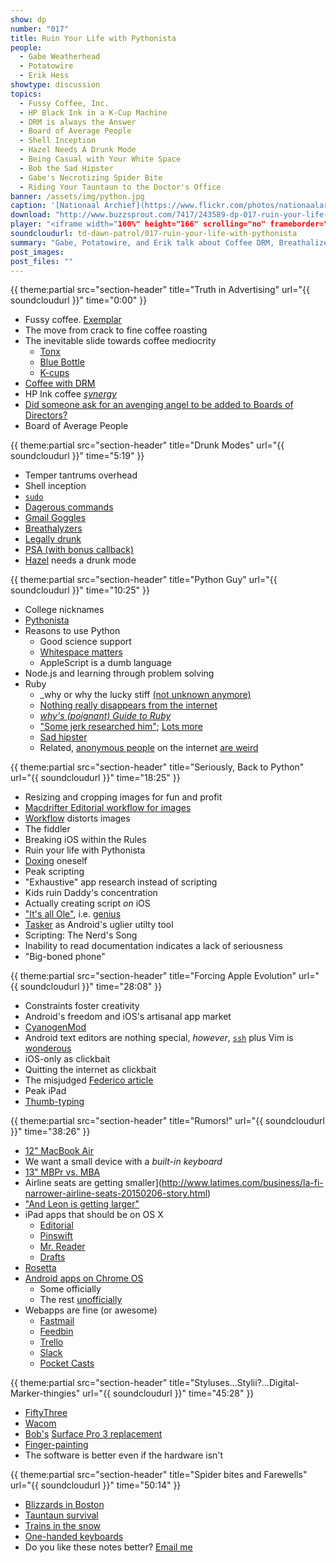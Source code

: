 ```yaml
---
show: dp
number: "017"
title: Ruin Your Life with Pythonista
people:
  - Gabe Weatherhead
  - Potatowire
  - Erik Hess
showtype: discussion
topics: 
  - Fussy Coffee, Inc.
  - HP Black Ink in a K-Cup Machine
  - DRM is always the Answer
  - Board of Average People
  - Shell Inception
  - Hazel Needs A Drunk Mode
  - Being Casual with Your White Space
  - Bob the Sad Hipster
  - Gabe's Necrotizing Spider Bite
  - Riding Your Tauntaun to the Doctor's Office
banner: /assets/img/python.jpg
caption: '[Nationaal Archief](https://www.flickr.com/photos/nationaalarchief/3236811556)'
download: "http://www.buzzsprout.com/7417/243589-dp-017-ruin-your-life-with-pythonista.mp3?client_source=buzzsprout_site"
player: "<iframe width="100%" height="166" scrolling="no" frameborder="no" src="https://w.soundcloud.com/player/?url=https%3A//api.soundcloud.com/tracks/189942185%3Fsecret_token%3Ds-XWHhE&amp;color=ff5500&amp;auto_play=false&amp;hide_related=false&amp;show_comments=true&amp;show_user=true&amp;show_reposts=false"></iframe>"
soundcloudurl: td-dawn-patrol/017-ruin-your-life-with-pythonista
summary: "Gabe, Potatowire, and Erik talk about Coffee DRM, Breathalizers, Python, Ruby, Pythonista, Editorial, thumb typing, iOS and Android app cultures, styluses, and spider bites."
post_images:
post_files: ""
---
```


{{ theme:partial src="section-header" title="Truth in Advertising" url="{{ soundcloudurl }}" time="0:00" }}

* Fussy coffee. [Exemplar](https://twitter.com/joesteel/status/564207549268779008/photo/1)
* The move from crack to fine coffee roasting
* The inevitable slide towards coffee mediocrity
  * [Tonx](https://bluebottlecoffee.com/frequency/joining-forces?tonx=1)
  * [Blue Bottle](https://bluebottlecoffee.com/at-home)
  * [K-cups](http://www.fannetasticfood.com/wp-content/uploads/2011/11/IMG_4321.jpg)
* [Coffee with DRM](http://www.theverge.com/2015/2/5/7986327/keurigs-attempt-to-drm-its-coffee-cups-totally-backfired)
* HP Ink coffee [*synergy*](http://www.staples.com/sbd/cre/products/130512/26740/images/26740_gr960.jpg)
* [Did someone ask for an avenging angel to be added to Boards of Directors?](http://rotl.tumblr.com/post/33842620627/can-you-imagine-the-eyes-around-the-table-they)
* Board of Average People

{{ theme:partial src="section-header" title="Drunk Modes" url="{{ soundcloudurl }}" time="5:19" }}

* Temper tantrums overhead
* Shell inception
* [`sudo`](http://xkcd.com/149/)
* [Dagerous commands](http://www.commandlinefu.com/commands/tagged/904/dangerous)
* [Gmail Goggles](http://www.labnol.org/internet/email/gmail-goggles-prevent-drunk-emailing-on-friday-nights/4808/)
* [Breathalyzers](http://www.amazon.com/gp/product/B0026IBZSK/ref=as_li_ss_tl?ie=UTF8&tag=duckwing-20&linkCode=as2&camp=217145&creative=399373&creativeASIN=B0026IBZSK)
* [Legally drunk](http://jalopnik.com/this-map-will-show-you-drunk-driving-limits-all-over-th-1465013053)
* [PSA (with bonus callback)](https://www.youtube.com/watch?v=qv4Uh6r1i2g)
* [Hazel](http://www.noodlesoft.com/) needs a drunk mode

{{ theme:partial src="section-header" title="Python Guy" url="{{ soundcloudurl }}" time="10:25" }}

* College nicknames
* [Pythonista](https://itunes.apple.com/us/app/pythonista/id528579881?mt=8&uo=4&at=11lqk8)
* Reasons to use Python
  * Good science support
  * [Whitespace matters](https://www.python.org/dev/peps/pep-0008/)
  * AppleScript is a dumb language
* Node.js and learning through problem solving
* Ruby
  * _why or why the lucky stiff [(not unknown anymore)](http://en.wikipedia.org/wiki/Why_the_lucky_stiff)
  * [Nothing really disappears from the internet](http://whymirror.github.com/)
  * [*why's (poignant) Guide to Ruby*](http://mislav.uniqpath.com/poignant-guide/)
  * ["Some jerk researched him"](https://web.archive.org/web/20110819023001/http://jonathaniswhy.posterous.com/); [Lots more](http://www.slate.com/articles/technology/technology/2012/03/ruby_ruby_on_rails_and__why_the_disappearance_of_one_of_the_world_s_most_beloved_computer_programmers_.single.html)
  * [Sad hipster](http://upload.wikimedia.org/wikipedia/commons/thumb/5/51/Whytheluckystiff.jpg/1024px-Whytheluckystiff.jpg)
  * Related, [anonymous people](https://twitter.com/drdrang) on the internet [are weird](https://twitter.com/potatowire)

{{ theme:partial src="section-header" title="Seriously, Back to Python" url="{{ soundcloudurl }}" time="18:25" }}

* Resizing and cropping images for fun and profit
* [Macdrifter Editorial workflow for images](http://www.macdrifter.com/2013/09/editorial-workflow-for-sizing-and-uploading-images.html)
* [Workflow](https://itunes.apple.com/us/app/workflow-powerful-automation/id915249334?mt=8&uo=4&at=11lqk8) distorts images
* The fiddler
* Breaking iOS within the Rules
* Ruin your life with Pythonista
* [Doxing](http://en.wikipedia.org/wiki/Doxing) oneself
* Peak scripting
* "Exhaustive" app research instead of scripting
* Kids ruin Daddy's concentration
* Actually creating script *on* iOS
* ["It's all Ole"](https://twitter.com/olemoritz), i.e. [genius](http://omz-software.com/)
* [Tasker](https://play.google.com/store/apps/details?id=net.dinglisch.android.taskerm&hl=en) as Android's uglier utilty tool
* Scripting: The Nerd's Song
* Inability to read documentation indicates a lack of seriousness
* "Big-boned phone"

{{ theme:partial src="section-header" title="Forcing Apple Evolution" url="{{ soundcloudurl }}" time="28:08" }}

* Constraints foster creativity
* Android's freedom and iOS's artisanal app market
* [CyanogenMod](http://www.cyanogenmod.org/)
* Android text editors are nothing special, *however*, [`ssh`](https://play.google.com/store/apps/details?id=com.sonelli.juicessh) plus Vim is [wonderous](http://technicaldifficulties.us/episodes/077-learning-vim-with-potatowire)
* iOS-only as clickbait
* Quitting the internet as clickbait
* The misjudged [Federico article](http://www.macstories.net/stories/ipad-air-2-review-why-the-ipad-became-my-main-computer/)
* Peak iPad
* [Thumb-typing](http://osxdaily.com/2011/11/09/split-ipad-keyboard/)

{{ theme:partial src="section-header" title="Rumors!" url="{{ soundcloudurl }}" time="38:26" }}

* [12" MacBook Air](http://www.macrumors.com/roundup/retina-macbook-air/)
* We want a small device with a *built-in keyboard*
* [13" MBPr vs. MBA](http://www.blogcdn.com/slideshows/images/slides/128/314/8/S1283148/slug/l/dsc08903-1.jpg)
* Airline seats are getting smaller](http://www.latimes.com/business/la-fi-narrower-airline-seats-20150206-story.html)
* ["And Leon is getting larger"](https://www.youtube.com/watch?v=-cJmpwkUx4s)
* iPad apps that should be on OS X
  * [Editorial](http://www.macdrifter.com/2013/09/editorial-workflow-for-sizing-and-uploading-images.html)
  * [Pinswift](https://itunes.apple.com/us/app/pinswift-fast-powerful-pinboard/id766741240?mt=8&uo=4&at=11lqk8)
  * [Mr. Reader](https://itunes.apple.com/us/app/mr.-reader/id412874834?mt=8&uo=4&at=11lqk8)
  * [Drafts](https://itunes.apple.com/us/app/drafts-4-quickly-capture-notes/id905337691?mt=8&uo=4&at=11lqk8)
* [Rosetta](https://www.apple.com/asia/rosetta/)
* [Android apps on Chrome OS](http://www.omgchrome.com/tag/android-apps-for-chrome/)
  * Some officially
  * The rest [unofficially](https://github.com/vladikoff/chromeos-apk)
* Webapps are fine (or awesome)
  * [Fastmail](https://www.fastmail.com)
  * [Feedbin](https://feedbin.com/)
  * [Trello](https://trello.com/)
  * [Slack](https://slack.com/)
  * [Pocket Casts](https://play.pocketcasts.com)

{{ theme:partial src="section-header" title="Styluses...Stylii?...Digital-Marker-thingies" url="{{ soundcloudurl }}" time="45:28" }}

* [FiftyThree](https://www.fiftythree.com/)
* [Wacom](http://www.wacom.com/)
* [Bob's](http://takitapart.com/) [Surface Pro 3 replacement](http://www.wacom.com/en-us/announcements/cintiq-companion-2)
* [Finger-painting](http://www.newyorker.com/culture/culture-desk/cover-story-finger-painting)
* The software is better even if the hardware isn't

{{ theme:partial src="section-header" title="Spider bites and Farewells" url="{{ soundcloudurl }}" time="50:14" }}

* [Blizzards in Boston](http://www.boston.com/news/weather/2015/02/02/our-favorite-boston-blizzard-photos/ZeWpSbkKdHNiwy2qkUdaDI/story.html)
* [Tauntaun survival](http://www.thinkgeek.com/product/bb2e/)
* [Trains in the snow](http://i.imgur.com/azp2uQJ.gif)
* [One-handed keyboards](http://blog.xkcd.com/2007/08/14/mirrorboard-a-one-handed-keyboard-layout-for-the-lazy/)
* Do you like these notes better? [Email me](mailto:shownotes@potatowire.com?subject=I%20Like%20Big%28ger%29%20Notes%20and%20I%20Cannot%20Lie)
